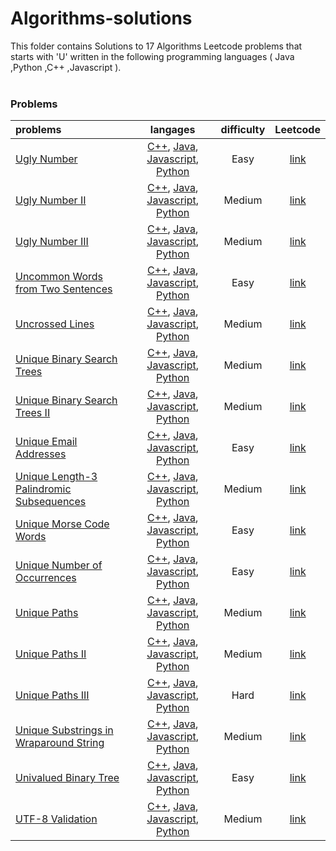 # Algorithms-solutions
This folder contains Solutions to 17 Algorithms Leetcode problems that starts with 'U' written in the following programming languages ( Java ,Python ,C++ ,Javascript ).<br><br>
### Problems ###
|problems|langages|difficulty|Leetcode|
|:-------|:------:|:--------:|:------:|
|[Ugly Number](./Ugly%20Number)|[C++](./Ugly%20Number/Ugly%20Number.cpp), [Java](./Ugly%20Number/Ugly%20Number.java), [Javascript](./Ugly%20Number/Ugly%20Number.js), [Python](./Ugly%20Number/Ugly%20Number.py)|Easy|[link](https://leetcode.com/problems/ugly-number)|
|[Ugly Number II](./Ugly%20Number%20II)|[C++](./Ugly%20Number%20II/Ugly%20Number%20II.cpp), [Java](./Ugly%20Number%20II/Ugly%20Number%20II.java), [Javascript](./Ugly%20Number%20II/Ugly%20Number%20II.js), [Python](./Ugly%20Number%20II/Ugly%20Number%20II.py)|Medium|[link](https://leetcode.com/problems/ugly-number-ii)|
|[Ugly Number III](./Ugly%20Number%20III)|[C++](./Ugly%20Number%20III/Ugly%20Number%20III.cpp), [Java](./Ugly%20Number%20III/Ugly%20Number%20III.java), [Javascript](./Ugly%20Number%20III/Ugly%20Number%20III.js), [Python](./Ugly%20Number%20III/Ugly%20Number%20III.py)|Medium|[link](https://leetcode.com/problems/ugly-number-iii)|
|[Uncommon Words from Two Sentences](./Uncommon%20Words%20from%20Two%20Sentences)|[C++](./Uncommon%20Words%20from%20Two%20Sentences/Uncommon%20Words%20from%20Two%20Sentences.cpp), [Java](./Uncommon%20Words%20from%20Two%20Sentences/Uncommon%20Words%20from%20Two%20Sentences.java), [Javascript](./Uncommon%20Words%20from%20Two%20Sentences/Uncommon%20Words%20from%20Two%20Sentences.js), [Python](./Uncommon%20Words%20from%20Two%20Sentences/Uncommon%20Words%20from%20Two%20Sentences.py)|Easy|[link](https://leetcode.com/problems/uncommon-words-from-two-sentences)|
|[Uncrossed Lines](./Uncrossed%20Lines)|[C++](./Uncrossed%20Lines/Uncrossed%20Lines.cpp), [Java](./Uncrossed%20Lines/Uncrossed%20Lines.java), [Javascript](./Uncrossed%20Lines/Uncrossed%20Lines.js), [Python](./Uncrossed%20Lines/Uncrossed%20Lines.py)|Medium|[link](https://leetcode.com/problems/uncrossed-lines)|
|[Unique Binary Search Trees](./Unique%20Binary%20Search%20Trees)|[C++](./Unique%20Binary%20Search%20Trees/Unique%20Binary%20Search%20Trees.cpp), [Java](./Unique%20Binary%20Search%20Trees/Unique%20Binary%20Search%20Trees.java), [Javascript](./Unique%20Binary%20Search%20Trees/Unique%20Binary%20Search%20Trees.js), [Python](./Unique%20Binary%20Search%20Trees/Unique%20Binary%20Search%20Trees.py)|Medium|[link](https://leetcode.com/problems/unique-binary-search-trees)|
|[Unique Binary Search Trees II](./Unique%20Binary%20Search%20Trees%20II)|[C++](./Unique%20Binary%20Search%20Trees%20II/Unique%20Binary%20Search%20Trees%20II.cpp), [Java](./Unique%20Binary%20Search%20Trees%20II/Unique%20Binary%20Search%20Trees%20II.java), [Javascript](./Unique%20Binary%20Search%20Trees%20II/Unique%20Binary%20Search%20Trees%20II.js), [Python](./Unique%20Binary%20Search%20Trees%20II/Unique%20Binary%20Search%20Trees%20II.py)|Medium|[link](https://leetcode.com/problems/unique-binary-search-trees-ii)|
|[Unique Email Addresses](./Unique%20Email%20Addresses)|[C++](./Unique%20Email%20Addresses/Unique%20Email%20Addresses.cpp), [Java](./Unique%20Email%20Addresses/Unique%20Email%20Addresses.java), [Javascript](./Unique%20Email%20Addresses/Unique%20Email%20Addresses.js), [Python](./Unique%20Email%20Addresses/Unique%20Email%20Addresses.py)|Easy|[link](https://leetcode.com/problems/unique-email-addresses)|
|[Unique Length-3 Palindromic Subsequences](./Unique%20Length-3%20Palindromic%20Subsequences)|[C++](./Unique%20Length-3%20Palindromic%20Subsequences/Unique%20Length-3%20Palindromic%20Subsequences.cpp), [Java](./Unique%20Length-3%20Palindromic%20Subsequences/Unique%20Length-3%20Palindromic%20Subsequences.java), [Javascript](./Unique%20Length-3%20Palindromic%20Subsequences/Unique%20Length-3%20Palindromic%20Subsequences.js), [Python](./Unique%20Length-3%20Palindromic%20Subsequences/Unique%20Length-3%20Palindromic%20Subsequences.py)|Medium|[link](https://leetcode.com/problems/unique-length-3-palindromic-subsequences)|
|[Unique Morse Code Words](./Unique%20Morse%20Code%20Words)|[C++](./Unique%20Morse%20Code%20Words/Unique%20Morse%20Code%20Words.cpp), [Java](./Unique%20Morse%20Code%20Words/Unique%20Morse%20Code%20Words.java), [Javascript](./Unique%20Morse%20Code%20Words/Unique%20Morse%20Code%20Words.js), [Python](./Unique%20Morse%20Code%20Words/Unique%20Morse%20Code%20Words.py)|Easy|[link](https://leetcode.com/problems/unique-morse-code-words)|
|[Unique Number of Occurrences](./Unique%20Number%20of%20Occurrences)|[C++](./Unique%20Number%20of%20Occurrences/Unique%20Number%20of%20Occurrences.cpp), [Java](./Unique%20Number%20of%20Occurrences/Unique%20Number%20of%20Occurrences.java), [Javascript](./Unique%20Number%20of%20Occurrences/Unique%20Number%20of%20Occurrences.js), [Python](./Unique%20Number%20of%20Occurrences/Unique%20Number%20of%20Occurrences.py)|Easy|[link](https://leetcode.com/problems/unique-number-of-occurrences)|
|[Unique Paths](./Unique%20Paths)|[C++](./Unique%20Paths/Unique%20Paths.cpp), [Java](./Unique%20Paths/Unique%20Paths.java), [Javascript](./Unique%20Paths/Unique%20Paths.js), [Python](./Unique%20Paths/Unique%20Paths.py)|Medium|[link](https://leetcode.com/problems/unique-paths)|
|[Unique Paths II](./Unique%20Paths%20II)|[C++](./Unique%20Paths%20II/Unique%20Paths%20II.cpp), [Java](./Unique%20Paths%20II/Unique%20Paths%20II.java), [Javascript](./Unique%20Paths%20II/Unique%20Paths%20II.js), [Python](./Unique%20Paths%20II/Unique%20Paths%20II.py)|Medium|[link](https://leetcode.com/problems/unique-paths-ii)|
|[Unique Paths III](./Unique%20Paths%20III)|[C++](./Unique%20Paths%20III/Unique%20Paths%20III.cpp), [Java](./Unique%20Paths%20III/Unique%20Paths%20III.java), [Javascript](./Unique%20Paths%20III/Unique%20Paths%20III.js), [Python](./Unique%20Paths%20III/Unique%20Paths%20III.py)|Hard|[link](https://leetcode.com/problems/unique-paths-iii)|
|[Unique Substrings in Wraparound String](./Unique%20Substrings%20in%20Wraparound%20String)|[C++](./Unique%20Substrings%20in%20Wraparound%20String/Unique%20Substrings%20in%20Wraparound%20String.cpp), [Java](./Unique%20Substrings%20in%20Wraparound%20String/Unique%20Substrings%20in%20Wraparound%20String.java), [Javascript](./Unique%20Substrings%20in%20Wraparound%20String/Unique%20Substrings%20in%20Wraparound%20String.js), [Python](./Unique%20Substrings%20in%20Wraparound%20String/Unique%20Substrings%20in%20Wraparound%20String.py)|Medium|[link](https://leetcode.com/problems/unique-substrings-in-wraparound-string)|
|[Univalued Binary Tree](./Univalued%20Binary%20Tree)|[C++](./Univalued%20Binary%20Tree/Univalued%20Binary%20Tree.cpp), [Java](./Univalued%20Binary%20Tree/Univalued%20Binary%20Tree.java), [Javascript](./Univalued%20Binary%20Tree/Univalued%20Binary%20Tree.js), [Python](./Univalued%20Binary%20Tree/Univalued%20Binary%20Tree.py)|Easy|[link](https://leetcode.com/problems/univalued-binary-tree)|
|[UTF-8 Validation](./UTF-8%20Validation)|[C++](./UTF-8%20Validation/UTF-8%20Validation.cpp), [Java](./UTF-8%20Validation/UTF-8%20Validation.java), [Javascript](./UTF-8%20Validation/UTF-8%20Validation.js), [Python](./UTF-8%20Validation/UTF-8%20Validation.py)|Medium|[link](https://leetcode.com/problems/utf-8-validation)|